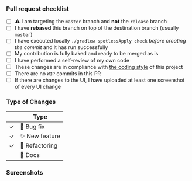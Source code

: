 <!--
Any HTML comment will be stripped when the markdown is rendered, so you don't need to delete them.
-->

### Pull request checklist

<!-- replace the empty checkboxes [ ] below with checked ones [x] accordingly -->

- [ ] ⚠️ I am targeting the `master` branch and **not** the `release` branch
- [ ] I have **rebased** this branch on top of the destination branch (usually `master`)
- [ ] I have executed locally `./gradlew spotlessApply check` *before creating the commit* and it has run successfully
- [ ] My contribution is fully baked and ready to be merged as is
- [ ] I have performed a self-review of my own code
- [ ] These changes are in compliance with [the coding style](/CODING_STYLE.md) of this project
- [ ] There are no `WIP` commits in this PR
- [ ] If there are changes to the UI, I have uploaded at least one screenshot of every UI change

### Type of Changes

<!-- Leave the corresponding check for the applicable type of change: -->

|     | Type                   |
|-----|------------------------|
| ✓   | :bug: Bug fix          |
| ✓   | :sparkles: New feature |
| ✓   | :hammer: Refactoring   |
|     | :scroll: Docs          |

### Screenshots

<!--
Paste here screenshots of your UI changes. All screenshots must be taken in Light mode but, optionally an additional Dark mode can also be provided.
-->
